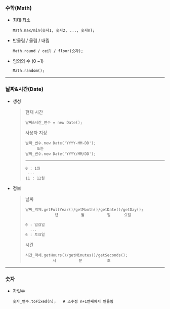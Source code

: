 ### 수학(Math)
+ 최대·최소
    ```angular2html 
    Math.max/min(숫자1, 숫자2, ..., 숫자n);
    ```
+ 반올림 / 올림 / 내림
    ```angular2html
    Math.round / ceil / floor(숫자);  
    ```
+ 임의의 수 (0 ~1)
    ```
    Math.random();
    ```

---
### 날짜&시간(Date)
+ 생성
    >현재 시간
    >```
    >날짜&시간_변수 = new Date();
    >```
    >사용자 지정
    >```
    >날짜_변수.new Date('YYYY-MM-DD');
    >      또는
    >날짜_변수.new Date('YYYY/MM/DD');
    >```
    >---
    >```
    >0 : 1월
    >  ...
    >11 : 12월
    >```

+ 정보
    >날짜
    >```
    >날짜_객체.getFullYear()/getMonth()/getDate()/getDay();
    >              년          월          일      요일
    >```
    >```
    >0 : 일요일
    >   ...
    >6 : 토요일
    >```
    >시간
    >```
    >시간_객체.getHours()/getMinutes()/getSeconds();
    >             시          분           초
    >```
---
### 숫자
+ 자릿수
    ```angular2html
    숫자_변수.toFixed(n);   # 소수점 n+1번째에서 반올림
    ```
